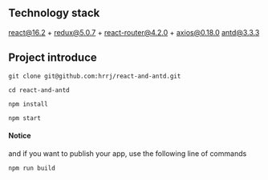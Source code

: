 ## Technology stack  
react@16.2 + redux@5.0.7 + react-router@4.2.0 + axios@0.18.0 antd@3.3.3  

## Project introduce

```
git clone git@github.com:hrrj/react-and-antd.git 

cd react-and-antd 

npm install 

npm start 
```

#### Notice

and if you want to publish your app, use the following line of commands
```
npm run build 

```
